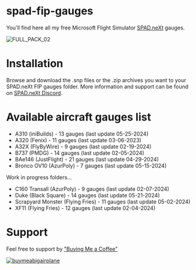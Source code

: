 # spad-fip-gauges

You'll find here all my free Microsoft Flight Simulator [SPAD.neXt](https://www.spadnext.com/home.html) gauges.

![FULL_PACK_02](https://github.com/1l2p-dev/spad-fip-gauges/assets/26790042/db2aa40b-92c9-4643-b395-2fa2b8819463)

# Installation

Browse and download the .snp files or the .zip archives you want to your SPAD.neXt FIP gauges folder.
More information and support can be found on [SPAD.neXt Discord](https://discord.gg/84H6QUmpBU).

# Available aircraft gauges list

- A310 (iniBuilds) - 13 gauges (last update 05-25-2024)
- A320 (Fenix) - 11 gauges (last update 03-06-2023)  
- A32X (FlyByWire) - 9 gauges (last update 02-19-2024)
- B737 (PMDG) - 14 gauges (last update 02-05-2024)
- BAe146 (JustFlight) - 21 gauges (last update 04-29-2024)
- Bronco OV10 (AzurPoly) - 7 gauges (last update 05-15-2024)

Work in progress folders...

- C160 Transall (AzurPoly) - 9 gauges (last update 02-07-2024)
- Duke (Black Square) - 14 gauges (last update 05-21-2024)
- Scrapyard Monster (Flying Fries) - 11 gauges (last update 05-02-2024)
- XF11 (Flying Fries) - 12 gauges (last update 02-04-2024)

# Support

Feel free to support by ["Buying Me a Coffee" ](https://buymeacoffee.com/1l2p)

[![buymeabigairplane](https://github.com/1l2p-dev/spad-fip-gauges/assets/26790042/db47cd19-976c-4e12-ae8c-80bd245a558b)](https://buymeacoffee.com/1l2p)
